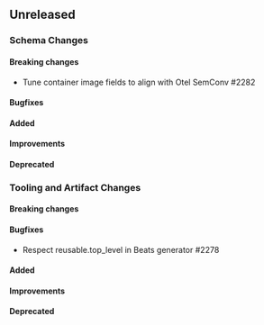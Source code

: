 <!-- When adding an entry to the Changelog:

- Please follow the Keep a Changelog: http://keepachangelog.com/ guidelines.
- Please insert your changelog line ordered by PR ID.
- Make sure you add your entry to the correct section (schema or tooling).

Thanks, you're awesome :-) -->

## Unreleased

### Schema Changes

#### Breaking changes

* Tune container image fields to align with Otel SemConv #2282

#### Bugfixes

#### Added

#### Improvements

#### Deprecated

### Tooling and Artifact Changes

#### Breaking changes

#### Bugfixes

* Respect reusable.top_level in Beats generator #2278

#### Added

#### Improvements

#### Deprecated

<!-- All empty sections:

## Unreleased

### Schema Changes

#### Breaking changes

#### Bugfixes

#### Added

#### Improvements

#### Deprecated

### Tooling and Artifact Changes

#### Breaking changes

#### Bugfixes

#### Added

#### Improvements

#### Deprecated

-->
